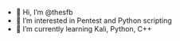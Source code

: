 - 👋 Hi, I’m @thesfb
- 👀 I’m interested in Pentest and Python scripting
- 🌱 I’m currently learning Kali, Python, C++


<!---
thesfb/thesfb is a ✨ special ✨ repository because its `README.md` (this file) appears on your GitHub profile.
You can click the Preview link to take a look at your changes.
--->
